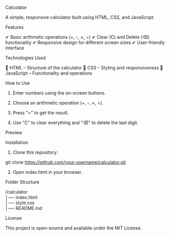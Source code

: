 Calculator

A simple, responsive calculator built using HTML, CSS, and JavaScript.

Features

✔ Basic arithmetic operations (+, -, ×, ÷)
✔ Clear (C) and Delete (⌫) functionality
✔ Responsive design for different screen sizes
✔ User-friendly interface

Technologies Used

🔹 HTML – Structure of the calculator
🔹 CSS – Styling and responsiveness
🔹 JavaScript – Functionality and operations

How to Use

1. Enter numbers using the on-screen buttons.

2. Choose an arithmetic operation (+, -, ×, ÷).

3. Press "=" to get the result.

4. Use "C" to clear everything and "⌫" to delete the last digit.

Preview

Installation

1. Clone this repository:

git clone https://github.com/your-username/calculator.git

2. Open index.html in your browser.

Folder Structure

/calculator  
│── index.html  
│── style.css   
│── README.md

License

This project is open-source and available under the MIT License.
